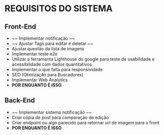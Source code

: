 # REQUISITOS DO SISTEMA

## Front-End

* ~~ Implementar notificação ~~
* ~~ Ajustar Tags para editar e deletar ~~
* Ajustar questão da lista de imagens
* Implementar teste e2e
* Utilizar a ferramenta Lighthouse do google para teste de usabilidade e acessibilidade com dados quantitativos
* Implementar o que falta para responsividade
* SEO (Otimização para Buscadores)
* Implementar Web Analytics
* **POR ENQUANTO É ISSO**

## Back-End

* ~~ Implementar sistema notificação ~~
* Criar cópia de post para comparação de edição
* Criar endpoint ou algo parecido para retornar url de imagem para o front
* **POR ENQUANTO É ISSO**


